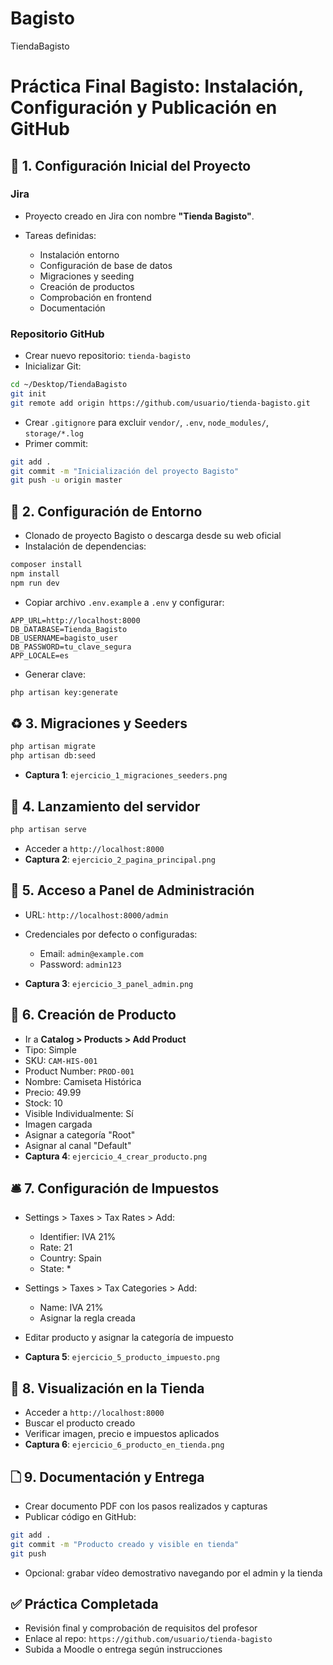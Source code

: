 # Bagisto
TiendaBagisto
# Práctica Final Bagisto: Instalación, Configuración y Publicación en GitHub

## 🔧 1. Configuración Inicial del Proyecto

### Jira

* Proyecto creado en Jira con nombre **"Tienda Bagisto"**.
* Tareas definidas:

  * Instalación entorno
  * Configuración de base de datos
  * Migraciones y seeding
  * Creación de productos
  * Comprobación en frontend
  * Documentación

### Repositorio GitHub

* Crear nuevo repositorio: `tienda-bagisto`
* Inicializar Git:

```bash
cd ~/Desktop/TiendaBagisto
git init
git remote add origin https://github.com/usuario/tienda-bagisto.git
```

* Crear `.gitignore` para excluir `vendor/`, `.env`, `node_modules/`, `storage/*.log`
* Primer commit:

```bash
git add .
git commit -m "Inicialización del proyecto Bagisto"
git push -u origin master
```

## 📄 2. Configuración de Entorno

* Clonado de proyecto Bagisto o descarga desde su web oficial
* Instalación de dependencias:

```bash
composer install
npm install
npm run dev
```

* Copiar archivo `.env.example` a `.env` y configurar:

```
APP_URL=http://localhost:8000
DB_DATABASE=Tienda_Bagisto
DB_USERNAME=bagisto_user
DB_PASSWORD=tu_clave_segura
APP_LOCALE=es
```

* Generar clave:

```bash
php artisan key:generate
```

## ♻️ 3. Migraciones y Seeders

```bash
php artisan migrate
php artisan db:seed
```

* **Captura 1**: `ejercicio_1_migraciones_seeders.png`

## 🚀 4. Lanzamiento del servidor

```bash
php artisan serve
```

* Acceder a `http://localhost:8000`
* **Captura 2**: `ejercicio_2_pagina_principal.png`

## 📅 5. Acceso a Panel de Administración

* URL: `http://localhost:8000/admin`
* Credenciales por defecto o configuradas:

  * Email: `admin@example.com`
  * Password: `admin123`
* **Captura 3**: `ejercicio_3_panel_admin.png`

## 🛒 6. Creación de Producto

* Ir a **Catalog > Products > Add Product**
* Tipo: Simple
* SKU: `CAM-HIS-001`
* Product Number: `PROD-001`
* Nombre: Camiseta Histórica
* Precio: 49.99
* Stock: 10
* Visible Individualmente: Sí
* Imagen cargada
* Asignar a categoría "Root"
* Asignar al canal "Default"
* **Captura 4**: `ejercicio_4_crear_producto.png`

## 🛎 7. Configuración de Impuestos

* Settings > Taxes > Tax Rates > Add:

  * Identifier: IVA 21%
  * Rate: 21
  * Country: Spain
  * State: \*
* Settings > Taxes > Tax Categories > Add:

  * Name: IVA 21%
  * Asignar la regla creada
* Editar producto y asignar la categoría de impuesto
* **Captura 5**: `ejercicio_5_producto_impuesto.png`

## 📰 8. Visualización en la Tienda

* Acceder a `http://localhost:8000`
* Buscar el producto creado
* Verificar imagen, precio e impuestos aplicados
* **Captura 6**: `ejercicio_6_producto_en_tienda.png`

## 🗋 9. Documentación y Entrega

* Crear documento PDF con los pasos realizados y capturas
* Publicar código en GitHub:

```bash
git add .
git commit -m "Producto creado y visible en tienda"
git push
```

* Opcional: grabar vídeo demostrativo navegando por el admin y la tienda

## ✅ Práctica Completada

* Revisión final y comprobación de requisitos del profesor
* Enlace al repo: `https://github.com/usuario/tienda-bagisto`
* Subida a Moodle o entrega según instrucciones
